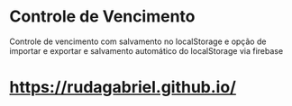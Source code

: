 # Controle de Vencimento
 Controle de vencimento com salvamento no localStorage e opção de importar e exportar
 e salvamento automático do localStorage via firebase
# https://rudagabriel.github.io/